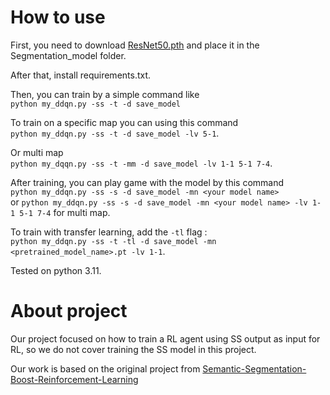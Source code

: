 # **How to use**
First, you need to download [ResNet50.pth](https://drive.google.com/file/d/1JRdPggs5jTWAXKRXk6hVxzmP-KnOr8Hw/view) and place it in the Segmentation_model folder.

After that, install requirements.txt.

Then, you can train by a simple command like<br>
```python my_ddqn.py -ss -t -d save_model```<br>

To train on a specific map you can using this command<br>
```python my_ddqn.py -ss -t -d save_model -lv 5-1```.

Or multi map<br>
```python my_dqqn.py -ss -t -mm -d save_model -lv 1-1 5-1 7-4```.

After training, you can play game with the model by this command<br>
```python my_ddqn.py -ss -s -d save_model -mn <your model name>```<br>
or ```python my_ddqn.py -ss -s -d save_model -mn <your model name> -lv 1-1 5-1 7-4``` for multi map.

To train with transfer learning, add the `-tl` flag :<br>
```python my_ddqn.py -ss -t -tl -d save_model -mn <pretrained_model_name>.pt -lv 1-1```.

Tested on python 3.11.

# **About project**
Our project focused on how to train a RL agent using SS output as input for RL, so we do not cover training the SS model in this project. 

Our work is based on the original project from [Semantic-Segmentation-Boost-Reinforcement-Learning](https://github.com/vpulab/Semantic-Segmentation-Boost-Reinforcement-Learning/tree/69eace77a3437f98b1b437074adee5a578803581/RL)
